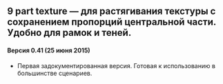 ## 9 part texture — для растягивания текстуры с сохранением пропорций центральной части. Удобно для рамок и теней.

#### Версия 0.41 (25 июня 2015)
* Первая задокументированная версия. Готовая к использованию в большинстве сценариев.